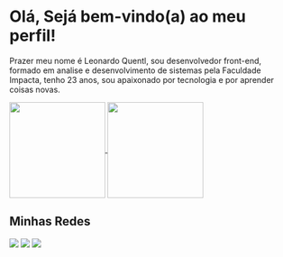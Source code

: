 # Olá, Sejá bem-vindo(a) ao meu perfil!

Prazer meu nome é Leonardo Quentl, sou desenvolvedor front-end, formado em analise e desenvolvimento de sistemas pela Faculdade Impacta, tenho 23 anos, sou apaixonado por tecnologia e por aprender coisas novas.

<a href="https://github.com/leonardohernandesq">
  <img align="center" height="170px" src="https://github-readme-stats.vercel.app/api?username=leonardohernandesq&count_private=true&show_icons=true&theme=dracula&locale=pt-BR" />
</a>
<a href="https://github.com/leonardohernandesq">
  <img align="center" height="170px" src="https://github-readme-stats.vercel.app/api/top-langs/?username=leonardohernandesq&layout=compact&theme=dracula&locale=pt-BR" />
</a>

## Minhas Redes 
[<img src="https://img.shields.io/badge/linkedin-%230077B5.svg?&style=for-the-badge&logo=linkedin&logoColor=white" />](https://www.linkedin.com/in/leonardo-hernandes/)
[<img src = "https://img.shields.io/badge/instagram-%23E4405F.svg?&style=for-the-badge&logo=instagram&logoColor=white">](https://www.instagram.com/leo.hernandes/)
[<img src = "https://img.shields.io/badge/facebook-%231877F2.svg?&style=for-the-badge&logo=facebook&logoColor=white">](https://www.facebook.com/leonardo.hernandes.q/)

